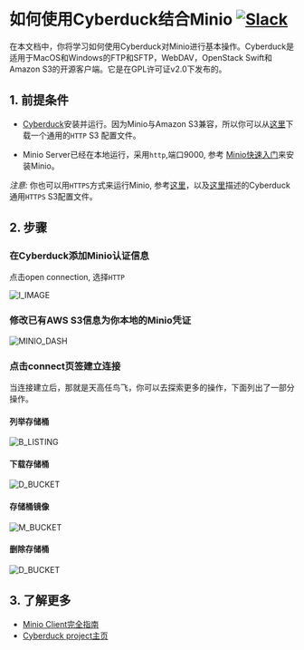 # 如何使用Cyberduck结合Minio [![Slack](https://slack.minio.io/slack?type=svg)](https://slack.minio.io)

在本文档中，你将学习如何使用Cyber​​duck对Minio进行基本操作。Cyber​​duck是适用于MacOS和Windows的FTP和SFTP，WebDAV，OpenStack Swift和Amazon S3的开源客户端。它是在GPL许可证v2.0下发布的。  

## 1. 前提条件

* [Cyberduck](https://cyberduck.io/)安装并运行。因为Minio与Amazon S3兼容，所以你可以从[这里](https://trac.cyberduck.io/wiki/help/en/howto/s3#HTTP)下载一个通用的``HTTP`` S3 配置文件。

* Minio Server已经在本地运行，采用``http``,端口9000, 参考 [Minio快速入门](https://docs.minio.io/docs/minio-quickstart-guide)来安装Minio。

_注意:_ 你也可以用``HTTPS``方式来运行Minio, 参考[这里](https://docs.minio.io/docs/generate-let-s-encypt-certificate-using-concert-for-minio)，以及[这里](https://trac.cyberduck.io/wiki/help/en/howto/s3#HTTPS)描述的Cyberduck通用``HTTPS`` S3配置文件。

## 2. 步骤

### 在Cyberduck添加Minio认证信息

点击open connection, 选择``HTTP``

![I_IMAGE](https://github.com/minio/cookbook/blob/master/docs/screenshots/cyberduck/defaultdashboard.jpg?raw=true)

### 修改已有AWS S3信息为你本地的Minio凭证

![MINIO_DASH](https://github.com/minio/cookbook/blob/master/docs/screenshots/cyberduck/connecttominio.jpg?raw=true)

### 点击connect页签建立连接

当连接建立后，那就是天高任鸟飞，你可以去探索更多的操作，下面列出了一部分操作。

#### 列举存储桶

![B_LISTING](https://github.com/minio/cookbook/blob/master/docs/screenshots/cyberduck/allbuckets.jpg?raw=true)

#### 下载存储桶

![D_BUCKET](https://github.com/minio/cookbook/blob/master/docs/screenshots/cyberduck/downloadbucket.jpg?raw=true)

#### 存储桶镜像

![M_BUCKET](https://github.com/minio/cookbook/blob/master/docs/screenshots/cyberduck/mirror.jpg?raw=true)

#### 删除存储桶

![D_BUCKET](https://github.com/minio/cookbook/blob/master/docs/screenshots/cyberduck/deletebucket.jpg?raw=true)

## 3. 了解更多

* [Minio Client完全指南](https://docs.minio.io/docs/minio-client-complete-guide)
* [Cyberduck project主页](https://cyberduck.io)


